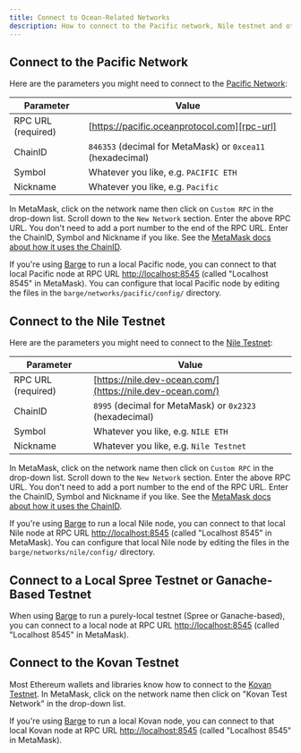 ```yaml
---
title: Connect to Ocean-Related Networks
description: How to connect to the Pacific network, Nile testnet and other Ocean-related networks.
---
```


## Connect to the Pacific Network

Here are the parameters you might need to connect to the [Pacific Network](/concepts/pacific-network/):

| Parameter          | Value                                                      |
| ------------------ | ---------------------------------------------------------- |
| RPC URL (required) | [https://pacific.oceanprotocol.com][rpc-url]               |
| ChainID            | `846353` (decimal for MetaMask) or `0xcea11` (hexadecimal) |
| Symbol             | Whatever you like, e.g. `PACIFIC ETH`                      |
| Nickname           | Whatever you like, e.g. `Pacific`                          |

In MetaMask, click on the network name then click on `Custom RPC` in the drop-down list. Scroll down to the `New Network` section. Enter the above RPC URL. You don't need to add a port number to the end of the RPC URL. Enter the ChainID, Symbol and Nickname if you like. See the [MetaMask docs about how it uses the ChainID](https://metamask.github.io/metamask-docs/Main_Concepts/Sending_Transactions).

If you're using [Barge](https://github.com/oceanprotocol/barge) to run a local Pacific node, you can connect to that local Pacific node at RPC URL [http://localhost:8545](http://localhost:8545) (called "Localhost 8545" in MetaMask). You can configure that local Pacific node by editing the files in the `barge/networks/pacific/config/` directory.

[rpc-url]: https://pacific.oceanprotocol.com

## Connect to the Nile Testnet

Here are the parameters you might need to connect to the [Nile Testnet](/concepts/testnets/#the-nile-testnet):

| Parameter          | Value                                                      |
| ------------------ | ---------------------------------------------------------- |
| RPC URL (required) | [https://nile.dev-ocean.com/](https://nile.dev-ocean.com/) |
| ChainID            | `8995` (decimal for MetaMask) or `0x2323` (hexadecimal)    |
| Symbol             | Whatever you like, e.g. `NILE ETH`                         |
| Nickname           | Whatever you like, e.g. `Nile Testnet`                     |

In MetaMask, click on the network name then click on `Custom RPC` in the drop-down list. Scroll down to the `New Network` section. Enter the above RPC URL. You don't need to add a port number to the end of the RPC URL. Enter the ChainID, Symbol and Nickname if you like. See the [MetaMask docs about how it uses the ChainID](https://metamask.github.io/metamask-docs/Main_Concepts/Sending_Transactions).

If you're using [Barge](https://github.com/oceanprotocol/barge) to run a local Nile node, you can connect to that local Nile node at RPC URL [http://localhost:8545](http://localhost:8545) (called "Localhost 8545" in MetaMask). You can configure that local Nile node by editing the files in the `barge/networks/nile/config/` directory.

## Connect to a Local Spree Testnet or Ganache-Based Testnet

When using [Barge](https://github.com/oceanprotocol/barge) to run a purely-local testnet (Spree or Ganache-based), you can connect to a local node at RPC URL [http://localhost:8545](http://localhost:8545) (called "Localhost 8545" in MetaMask).

## Connect to the Kovan Testnet

Most Ethereum wallets and libraries know how to connect to the [Kovan Testnet](/concepts/testnets/#the-kovan-testnet). In MetaMask, click on the network name then click on "Kovan Test Network" in the drop-down list.

If you're using [Barge](https://github.com/oceanprotocol/barge) to run a local Kovan node, you can connect to that local Kovan node at RPC URL [http://localhost:8545](http://localhost:8545) (called "Localhost 8545" in MetaMask).
